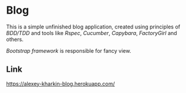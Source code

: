 # Blog

This is a simple unfinished blog application, created using principles of *BDD/TDD* and tools like *Rspec*, *Cucumber*, *Capybara*, *FactoryGirl* and others.

*Bootstrap framework* is responsible for fancy view.

## Link

https://alexey-kharkin-blog.herokuapp.com/
